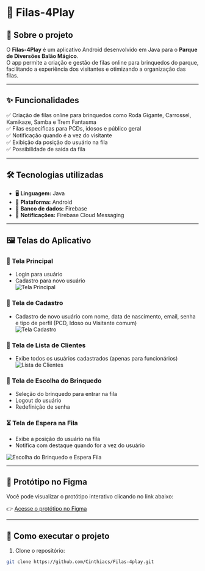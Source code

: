 # 🎢 Filas-4Play

## 📌 Sobre o projeto  
O **Filas-4Play** é um aplicativo Android desenvolvido em Java para o **Parque de Diversões Balão Mágico**.  
O app permite a criação e gestão de filas online para brinquedos do parque, facilitando a experiência dos visitantes e otimizando a organização das filas.

---

## ✨ Funcionalidades

✅ Criação de filas online para brinquedos como Roda Gigante, Carrossel, Kamikaze, Samba e Trem Fantasma  
✅ Filas específicas para PCDs, idosos e público geral  
✅ Notificação quando é a vez do visitante  
✅ Exibição da posição do usuário na fila  
✅ Possibilidade de saída da fila

---

## 🛠️ Tecnologias utilizadas

- 🖥️ **Linguagem:** Java  
- 📱 **Plataforma:** Android  
- 📂 **Banco de dados:** Firebase  
- 🔔 **Notificações:** Firebase Cloud Messaging  

---

## 🖼️ Telas do Aplicativo

### 🔐 Tela Principal
- Login para usuário
- Cadastro para novo usuário  
![Tela Principal](https://github.com/Cinthiacs/Filas-4play/blob/main/Captura%20de%20tela%202025-04-20%20184742.png?raw=true)

### 📝 Tela de Cadastro
- Cadastro de novo usuário com nome, data de nascimento, email, senha e tipo de perfil (PCD, Idoso ou Visitante comum)  
![Tela Cadastro](https://github.com/Cinthiacs/Filas-4play/blob/main/Captura%20de%20tela%202025-04-20%20184726.png?raw=true)

### 🧾 Tela de Lista de Clientes
- Exibe todos os usuários cadastrados (apenas para funcionários)  
![Lista de Clientes](https://github.com/Cinthiacs/Filas-4play/blob/main/Grava%C3%A7%C3%A3o-de-Tela-2025-04-20-173820.gif?raw=true)

### 🎡 Tela de Escolha do Brinquedo
- Seleção do brinquedo para entrar na fila  
- Logout do usuário  
- Redefinição de senha
  
### ⏳ Tela de Espera na Fila
- Exibe a posição do usuário na fila  
- Notifica com destaque quando for a vez do usuário
  
![Escolha do Brinquedo e Espera Fila](https://github.com/Cinthiacs/Filas-4play/blob/main/Grava%C3%A7%C3%A3o-de-Tela-2025-04-20-160910.gif?raw=true)

---

## 🔗 Protótipo no Figma

Você pode visualizar o protótipo interativo clicando no link abaixo:

👉 [Acesse o protótipo no Figma](https://www.figma.com/proto/OMzwqIzi4bEUnXrRrdrOsE/Filas-4-Play-Project?node-id=18-82&p=f&t=kDCilC4wXi3JVHAS-1&scaling=scale-down&content-scaling=fixed&page-id=0%3A1&starting-point-node-id=18%3A82)

---

## 🚀 Como executar o projeto

1. Clone o repositório:  
```bash
git clone https://github.com/Cinthiacs/Filas-4play.git

